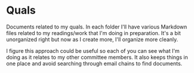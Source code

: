 # Quals
Documents related to my quals. In each folder I'll have various Markdown files related to my readings/work that I'm doing in preparation. It's a bit unorganized right but now as I create more, I'll organize more cleanly.

I figure this approach could be useful so each of you can see what I'm doing as it relates to my other committee members. It also keeps things in one place and avoid searching through email chains to find documents.
